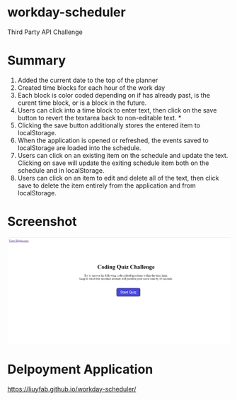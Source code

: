 # workday-scheduler
Third Party API Challenge

# Summary
1. Added the current date to the top of the planner 
2. Created time blocks for each hour of the work day 
3. Each block is color coded depending on if has already past, is the curent time block, or is a block in the future. 
4. Users can click into a time block to enter text, then click on the save button to revert the textarea back to non-editable text. *
5. Clicking the save button additionally stores the entered item to localStorage.  
6. When the application is opened or refreshed, the events saved to localStorage are loaded into the schedule. 
7. Users can click on an existing item on the schedule and update the text. Clicking on save will update the exiting schedule item both on the schedule and in localStorage. 
8. Users can click on an item to edit and delete all of the text, then click save to delete the item entirely from the application and from localStorage. 

# Screenshot
![Landing Page](https://github.com/liuyfab/code-quiz/blob/main/images/Screenshot%201.png?raw=true)

# Delpoyment Application
https://liuyfab.github.io/workday-scheduler/


